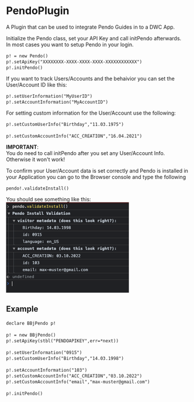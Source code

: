 # PendoPlugin

A Plugin that can be used to integrate Pendo Guides in to a DWC App.

Initialize the Pendo class, set your API Key and call initPendo afterwards. <br>
In most cases you want to setup Pendo in your login.
```
p! = new Pendo()
p!.setApiKey("XXXXXXXX-XXXX-XXXX-XXXX-XXXXXXXXXXXX")
p!.initPendo()
```

If you want to track Users/Accounts and the behaivior you can set the
User/Account ID like this:

```
p!.setUserInformation("MyUserID")
p!.setAccountInformation("MyAccountID")
```

For setting custom information for the User/Account use the following:
```
p!.setCustomUserInfo("Birthday","11.03.1975")

p!.setCustomAccountInfo("ACC_CREATION","16.04.2021")
```

**IMPORTANT**: <br> You do need to call initPendo after you set any User/Account Info. <br>
Otherwise it won't work!

To confirm your User/Account data is set correctly and Pendo is installed in your Application
you can go to the Browser console and type the following

```
pendo!.validateInstall()
```
You should see something like this:
![](readmePendoInstall.png)


## Example

```
declare BBjPendo p!

p! = new BBjPendo()
p!.setApiKey(stbl("PENDOAPIKEY",err=*next))

p!.setUserInformation("0915")
p!.setCustomUserInfo("Birthday","14.03.1998")

p!.setAccountInformation("103")
p!.setCustomAccountInfo("ACC_CREATION","03.10.2022")
p!.setCustomAccountInfo("email","max-muster@gmail.com")

p!.initPendo()
```